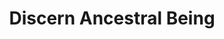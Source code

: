 ---
title: "Discern Ancestral Being"
canonical: "skill/discern-ancestral-being"
lists:
    - ancestral-loresheet
tier: 1
---